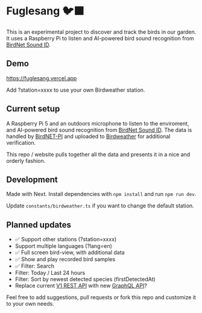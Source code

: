 # Fuglesang 🐦‍⬛

This is an experimental project to discover and track the birds in our garden. It uses a Raspberry Pi to listen and AI-powered bird sound recognition from [BirdNet Sound ID](https://birdnet.cornell.edu/).

## Demo

https://fuglesang.vercel.app

Add ?station=xxxx to use your own Birdweather station.

## Current setup

A Raspberry Pi 5 and an outdoors microphone to listen to the enviroment, and AI-powered bird sound recognition from [BirdNet Sound ID](https://birdnet.cornell.edu/). The data is handled by [BirdNET-PI](https://github.com/Nachtzuster/BirdNET-Pi) and uploaded to [Birdweather](https://app.birdweather.com/) for additional verification.

This repo / website pulls together all the data and presents it in a nice and orderly fashion.

## Development

Made with Next. Install dependencies with `npm install` and run `npm run dev`.

Update `constants/birdweather.ts` if you want to change the default station.

## Planned updates

- ✅ Support other stations (?station=xxxx)
- Support multiple languages (?lang=en)
- ✅ Full screen bird-view, with additional data
- ✅ Show and play recorded bird samples
- ✅ Filter: Search
- Filter: Today / Last 24 hours
- Filter: Sort by newest detected species (firstDetectedAt)
- Replace current [V1 REST API](https://app.birdweather.com/api/v1]:) with new [GraphQL API](https://app.birdweather.com/api/index.html)?

Feel free to add suggestions, pull requests or fork this repo and customize it to your own needs.
